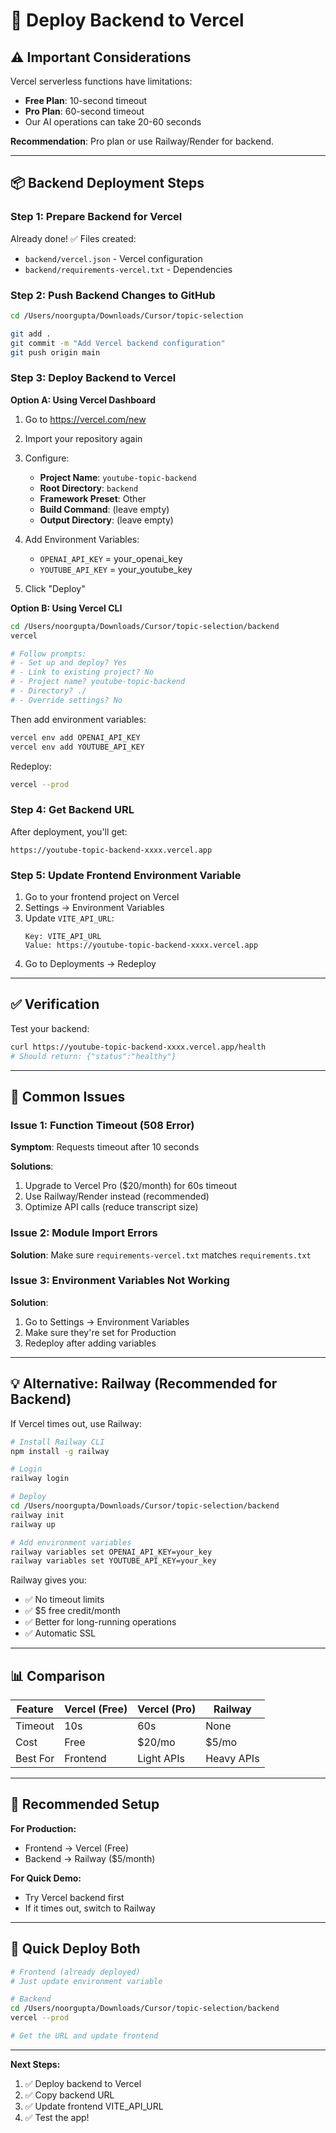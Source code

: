 # 🚀 Deploy Backend to Vercel

## ⚠️ Important Considerations

Vercel serverless functions have limitations:
- **Free Plan**: 10-second timeout
- **Pro Plan**: 60-second timeout
- Our AI operations can take 20-60 seconds

**Recommendation**: Pro plan or use Railway/Render for backend.

---

## 📦 Backend Deployment Steps

### Step 1: Prepare Backend for Vercel

Already done! ✅ Files created:
- `backend/vercel.json` - Vercel configuration
- `backend/requirements-vercel.txt` - Dependencies

### Step 2: Push Backend Changes to GitHub

```bash
cd /Users/noorgupta/Downloads/Cursor/topic-selection

git add .
git commit -m "Add Vercel backend configuration"
git push origin main
```

### Step 3: Deploy Backend to Vercel

**Option A: Using Vercel Dashboard**

1. Go to https://vercel.com/new
2. Import your repository again
3. Configure:
   - **Project Name**: `youtube-topic-backend`
   - **Root Directory**: `backend`
   - **Framework Preset**: Other
   - **Build Command**: (leave empty)
   - **Output Directory**: (leave empty)

4. Add Environment Variables:
   - `OPENAI_API_KEY` = your_openai_key
   - `YOUTUBE_API_KEY` = your_youtube_key

5. Click "Deploy"

**Option B: Using Vercel CLI**

```bash
cd /Users/noorgupta/Downloads/Cursor/topic-selection/backend
vercel

# Follow prompts:
# - Set up and deploy? Yes
# - Link to existing project? No
# - Project name? youtube-topic-backend
# - Directory? ./
# - Override settings? No
```

Then add environment variables:
```bash
vercel env add OPENAI_API_KEY
vercel env add YOUTUBE_API_KEY
```

Redeploy:
```bash
vercel --prod
```

### Step 4: Get Backend URL

After deployment, you'll get:
```
https://youtube-topic-backend-xxxx.vercel.app
```

### Step 5: Update Frontend Environment Variable

1. Go to your frontend project on Vercel
2. Settings → Environment Variables
3. Update `VITE_API_URL`:
   ```
   Key: VITE_API_URL
   Value: https://youtube-topic-backend-xxxx.vercel.app
   ```
4. Go to Deployments → Redeploy

---

## ✅ Verification

Test your backend:
```bash
curl https://youtube-topic-backend-xxxx.vercel.app/health
# Should return: {"status":"healthy"}
```

---

## 🐛 Common Issues

### Issue 1: Function Timeout (508 Error)

**Symptom**: Requests timeout after 10 seconds

**Solutions**:
1. Upgrade to Vercel Pro ($20/month) for 60s timeout
2. Use Railway/Render instead (recommended)
3. Optimize API calls (reduce transcript size)

### Issue 2: Module Import Errors

**Solution**: Make sure `requirements-vercel.txt` matches `requirements.txt`

### Issue 3: Environment Variables Not Working

**Solution**: 
1. Go to Settings → Environment Variables
2. Make sure they're set for Production
3. Redeploy after adding variables

---

## 💡 Alternative: Railway (Recommended for Backend)

If Vercel times out, use Railway:

```bash
# Install Railway CLI
npm install -g railway

# Login
railway login

# Deploy
cd /Users/noorgupta/Downloads/Cursor/topic-selection/backend
railway init
railway up

# Add environment variables
railway variables set OPENAI_API_KEY=your_key
railway variables set YOUTUBE_API_KEY=your_key
```

Railway gives you:
- ✅ No timeout limits
- ✅ $5 free credit/month
- ✅ Better for long-running operations
- ✅ Automatic SSL

---

## 📊 Comparison

| Feature | Vercel (Free) | Vercel (Pro) | Railway |
|---------|---------------|--------------|---------|
| Timeout | 10s | 60s | None |
| Cost | Free | $20/mo | $5/mo |
| Best For | Frontend | Light APIs | Heavy APIs |

---

## 🎯 Recommended Setup

**For Production:**
- Frontend → Vercel (Free)
- Backend → Railway ($5/month)

**For Quick Demo:**
- Try Vercel backend first
- If it times out, switch to Railway

---

## 🚀 Quick Deploy Both

```bash
# Frontend (already deployed)
# Just update environment variable

# Backend
cd /Users/noorgupta/Downloads/Cursor/topic-selection/backend
vercel --prod

# Get the URL and update frontend
```

---

**Next Steps:**
1. ✅ Deploy backend to Vercel
2. ✅ Copy backend URL
3. ✅ Update frontend VITE_API_URL
4. ✅ Test the app!

